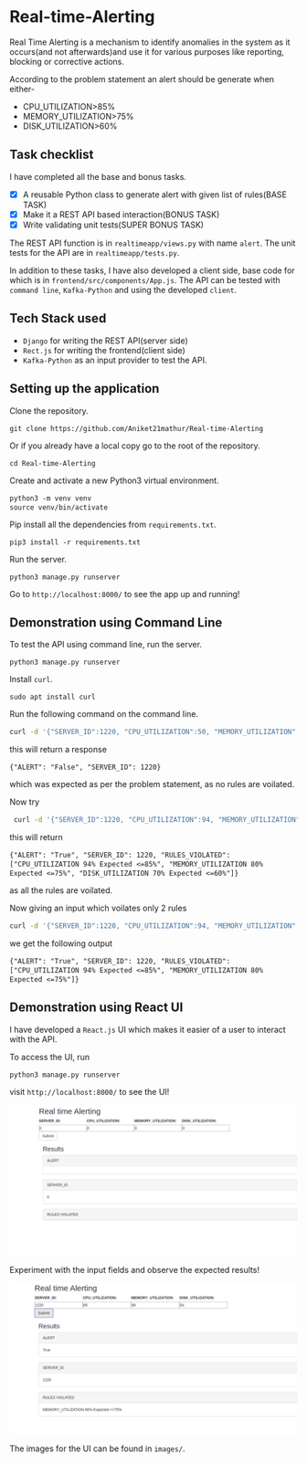 # Real-time-Alerting

Real Time Alerting is a mechanism to identify anomalies in the system as it occurs(and not afterwards)and use it for various purposes like reporting, blocking or corrective actions.

According to the problem statement an alert should be generate when either-

- CPU_UTILIZATION>85%
- MEMORY_UTILIZATION>75%
- DISK_UTILIZATION>60%

## Task checklist

I have completed all the base and bonus tasks.

- [x] A reusable Python class to generate alert with given list of rules(BASE TASK)
- [X] Make it a REST API based interaction(BONUS TASK)
- [X] Write validating unit tests(SUPER BONUS TASK)

The REST API function is in `realtimeapp/views.py` with name `alert`.
The unit tests for the API are in `realtimeapp/tests.py`.

In addition to these tasks, I have also developed a client side, base code for which is in
`frontend/src/components/App.js`. The API can be tested with `command line`, `Kafka-Python` and using the
developed `client`.

## Tech Stack used

- `Django` for writing the REST API(server side)
- `Rect.js` for writing the frontend(client side)
- `Kafka-Python` as an input provider to test the API.

## Setting up the application

Clone the repository.

```
git clone https://github.com/Aniket21mathur/Real-time-Alerting
```
Or if you already have a local copy go to the root of the repository.

```
cd Real-time-Alerting
```

Create and activate a new Python3 virtual environment.

```
python3 -m venv venv
source venv/bin/activate
```

Pip install all the dependencies from `requirements.txt`.

```
pip3 install -r requirements.txt
```

Run the server.

```
python3 manage.py runserver
```

Go to `http://localhost:8000/` to see the app up and running!

## Demonstration using Command Line

To test the API using command line, run the server.

```
python3 manage.py runserver
```

Install `curl`.

```
sudo apt install curl
```

Run the following command on the command line.

```zsh
curl -d '{"SERVER_ID":1220, "CPU_UTILIZATION":50, "MEMORY_UTILIZATION":10, "DISK_UTILIZATION": 40}' -H 'Content-Type: application/json' http://localhost:8000/realtimeapp/
```
this will return a response

```
{"ALERT": "False", "SERVER_ID": 1220}
```
which was expected as per the problem statement, as no rules are voilated.

Now try

```zsh
 curl -d '{"SERVER_ID":1220, "CPU_UTILIZATION":94, "MEMORY_UTILIZATION":80, "DISK_UTILIZATION": 70}' -H 'Content-Type: application/json' http://localhost:8000/realtimeapp/
```
this will return

```
{"ALERT": "True", "SERVER_ID": 1220, "RULES_VIOLATED": ["CPU_UTILIZATION 94% Expected <=85%", "MEMORY_UTILIZATION 80% Expected <=75%", "DISK_UTILIZATION 70% Expected <=60%"]}
```
as all the rules are voilated.

Now giving an input which voilates only 2 rules

```zsh
curl -d '{"SERVER_ID":1220, "CPU_UTILIZATION":94, "MEMORY_UTILIZATION":80, "DISK_UTILIZATION": 55}' -H 'Content-Type: application/json' http://localhost:8000/realtimeapp/
```
we get the following output

```
{"ALERT": "True", "SERVER_ID": 1220, "RULES_VIOLATED": ["CPU_UTILIZATION 94% Expected <=85%", "MEMORY_UTILIZATION 80% Expected <=75%"]}
```

## Demonstration using React UI

I have developed a `React.js` UI which makes it easier of a user to interact with the API.

To access the UI, run

```
python3 manage.py runserver
```

visit `http://localhost:8000/` to see the UI!

![](images/initial.png)

Experiment with the input fields and observe the expected results!

![](images/operated.png)

The images for the UI can be found in `images/`.
